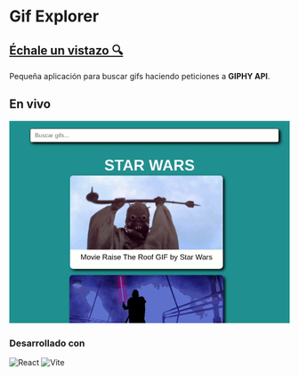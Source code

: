 # Gif Explorer
## [Échale un vistazo :mag:](https://miguetto.github.io/gif-explorer-app/)

Pequeña aplicación para buscar gifs haciendo peticiones a **GIPHY API**.

## En vivo
![app](/public/gif-explorer-app.gif)

### Desarrollado con
![React](https://img.shields.io/badge/react-%2320232a.svg?style=for-the-badge&logo=react&logoColor=%2361DAFB)
![Vite](https://img.shields.io/badge/vite-%23646CFF.svg?style=for-the-badge&logo=vite&logoColor=white)
